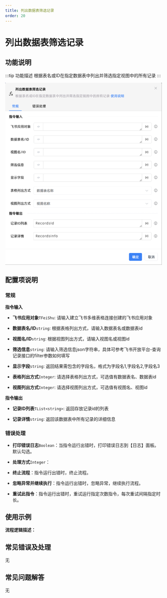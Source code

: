 ```yaml
---
title: 列出数据表筛选记录
order: 20
---
```


# 列出数据表筛选记录

## 功能说明

:::tip 功能描述
根据表名或ID在指定数据表中列出并筛选指定视图中的所有记录
:::

![列出数据表筛选记录](../../../../assets/列出数据表筛选记录_command.png)

## 配置项说明

### 常规

**指令输入**

- **飞书应用对象**`TFeiShu`: 请输入建立飞书多维表格连接创建的飞书应用对象

- **数据表名/ID**`string`: 根据表格列出方式，请输入数据表名或数据表id

- **视图名/ID**`string`: 根据视图列出方式，请输入视图名或视图id

- **筛选信息**`string`: 请输入筛选信息json字符串，具体可参考飞书开放平台-查询记录接口的filter参数如何填写

- **显示字段**`string`: 返回结果需包含的字段名，格式为字段名1,字段名2,字段名3

- **表格列出方式**`Integer`: 请选择表格列出方式，可选值有数据表名、数据表id

- **视图列出方式**`Integer`: 请选择视图列出方式，可选值有视图名、视图id


**指令输出**

- **记录ID列表**`TList<string>`: 返回存放记录id的列表

- **记录详情**`string`: 返回该数据表中所有记录的详细信息

### 错误处理

- **打印错误日志**`Boolean`：当指令运行出错时，打印错误日志到【日志】面板。默认勾选。

- **处理方式**`Integer`：

 - **终止流程**：指令运行出错时，终止流程。

 - **忽略异常并继续执行**：指令运行出错时，忽略异常，继续执行流程。

 - **重试此指令**：指令运行出错时，重试运行指定次数指令，每次重试间隔指定时长。

## 使用示例

**流程逻辑描述：** 

## 常见错误及处理

无

## 常见问题解答

无


